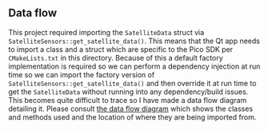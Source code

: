## Data flow
This project required importing the `SatelliteData` struct via `SatelliteSensors::get_satellite_data()`. This means that the Qt app needs to import a class and a struct which are specific
to the Pico SDK per `CMakeLists.txt` in this directory. Because of this a default factory implementation is required so we can perform a dependency injection at run time so we can import the
factory version of `SatelliteSensors::get_satellite_data()` and then override it at run time to get the `SatelliteData` without running into any dependency/build issues. This becomes quite difficult to trace so I have made a data flow diagram detailing it. Please consult [the data flow diagram](https://example.com/data-flow-diagram) which shows the classes and methods used and the location of where they are being imported from.